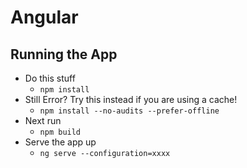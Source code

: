 # Angular #

## Running the App ##
* Do this stuff
  * `npm install`
* Still Error? Try this instead if you are using a cache!
  * `npm install --no-audits --prefer-offline`
* Next run 
  * `npm build`
* Serve the app up
  * `ng serve --configuration=xxxx`

